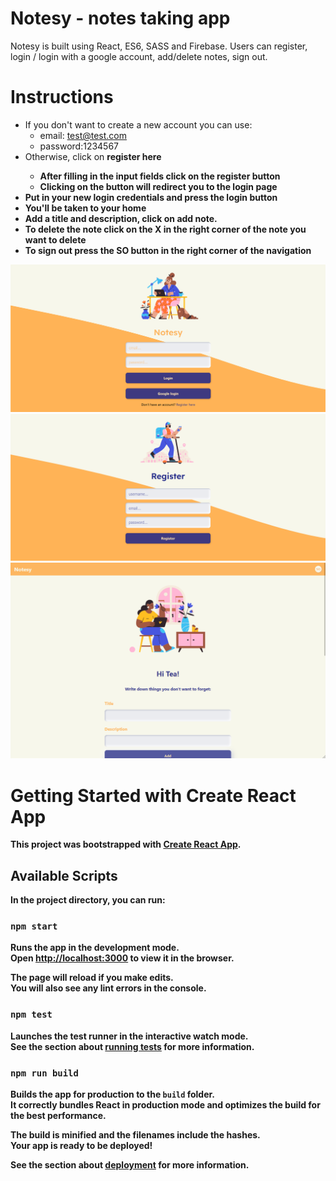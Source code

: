 # Notesy - notes taking app
Notesy is built using React, ES6, SASS and Firebase.
Users can register, login / login with a google account, add/delete notes, sign out.

# Instructions
* If you don't want to create a new account you can use: 
  * email: test@test.com   
  * password:1234567
* Otherwise, click on <b>register here<b>
  * After filling in the input fields click on the register button  
  * Clicking on the button will redirect you to the login page
* Put in your new login credentials and press the login button
* You'll be taken to your home
* Add a title and description, click on add note.
* To delete the note click on the X in the right corner of the note you want to delete
* To sign out press the SO button in the right corner of the navigation

<img src="https://raw.githubusercontent.com/tea-milas/notesy-app/main/src/assets/img/Screenshot_login.png" alt="notesy login"/>
<img src="https://raw.githubusercontent.com/tea-milas/notesy-app/main/src/assets/img/Screenshot_register.png" alt="notesy register"/>
<img src="https://raw.githubusercontent.com/tea-milas/notesy-app/main/src/assets/img/Screenshot_home.png" alt="notesy home"/>

# Getting Started with Create React App

This project was bootstrapped with [Create React App](https://github.com/facebook/create-react-app).

## Available Scripts

In the project directory, you can run:

### `npm start`

Runs the app in the development mode.\
Open [http://localhost:3000](http://localhost:3000) to view it in the browser.

The page will reload if you make edits.\
You will also see any lint errors in the console.

### `npm test`

Launches the test runner in the interactive watch mode.\
See the section about [running tests](https://facebook.github.io/create-react-app/docs/running-tests) for more information.

### `npm run build`

Builds the app for production to the `build` folder.\
It correctly bundles React in production mode and optimizes the build for the best performance.

The build is minified and the filenames include the hashes.\
Your app is ready to be deployed!

See the section about [deployment](https://facebook.github.io/create-react-app/docs/deployment) for more information.



